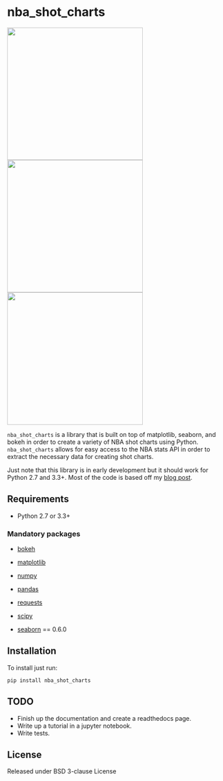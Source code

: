 nba_shot_charts
=======================================

<div class="row">
<img src="https://i.imgur.com/Hg4gg6T.png" height="306" width="313.5">
<img src="https://i.imgur.com/Fc3ZTTP.png" height="306" width="313.5">
<img src="https://i.imgur.com/xw0Jlm3.png" height="306" width="313.5">
</div>

`nba_shot_charts` is a library that is built on top of matplotlib, seaborn, and
bokeh in order to create a variety of NBA shot charts using Python.
`nba_shot_charts` allows for easy access to the NBA stats API in order to extract
the necessary data for creating shot charts.

Just note that this library is in early development but it should work for Python
2.7 and 3.3+. Most of the code is based off my 
[blog post](http://savvastjortjoglou.com/nba-shot-sharts.html).


Requirements
------------
- Python 2.7 or 3.3+

### Mandatory packages

- [bokeh](http://bokeh.pydata.org/en/latest/)

- [matplotlib](http://matplotlib.sourceforge.net)

- [numpy](http://www.numpy.org/)

- [pandas](http://pandas.pydata.org/)

- [requests](http://docs.python-requests.org/en/latest/)

- [scipy](http://www.scipy.org/)

- [seaborn](https://stanford.edu/~mwaskom/software/seaborn/) == 0.6.0


Installation
------------
To install just run:
    
    pip install nba_shot_charts


TODO
----

- Finish up the documentation and create a readthedocs page.
- Write up a tutorial in a jupyter notebook.
- Write tests.


License
-------
Released under BSD 3-clause License